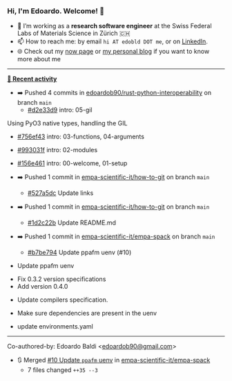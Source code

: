 ### Hi, I'm Edoardo. Welcome! 👋 

- 🔭 I’m working as a **research software engineer** at the Swiss Federal Labs of Materials Science in Zürich 🇨🇭
- 📫 How to reach me: by email `hi AT edobld DOT me`, or on [LinkedIn](https://linkedin.com/in/edobld).
- 🌐 Check out my [now page](https://edoardob.im/now) or [my personal blog](https://blog.edoardob.im) if you want to know more about me

---

**[📰 Recent activity](https://github.com/edoardob90)**
* ➡️ Pushed 4 commits in [edoardob90/rust-python-interoperability](https://github.com/edoardob90/rust-python-interoperability) on branch `main`
  * [#d2e33d9](https://github.com/edoardob90/rust-python-interoperability/commit/d2e33d9) intro: 05-gil

Using PyO3 native types, handling the GIL
  * [#756ef43](https://github.com/edoardob90/rust-python-interoperability/commit/756ef43) intro: 03-functions, 04-arguments
  * [#993031f](https://github.com/edoardob90/rust-python-interoperability/commit/993031f) intro: 02-modules
  * [#156e461](https://github.com/edoardob90/rust-python-interoperability/commit/156e461) intro: 00-welcome, 01-setup
* ➡️ Pushed 1 commit in [empa-scientific-it/how-to-git](https://github.com/empa-scientific-it/how-to-git) on branch `main`
  * [#527a5dc](https://github.com/empa-scientific-it/how-to-git/commit/527a5dc) Update links
* ➡️ Pushed 1 commit in [empa-scientific-it/how-to-git](https://github.com/empa-scientific-it/how-to-git) on branch `main`
  * [#1d2c22b](https://github.com/empa-scientific-it/how-to-git/commit/1d2c22b) Update README.md
* ➡️ Pushed 1 commit in [empa-scientific-it/empa-spack](https://github.com/empa-scientific-it/empa-spack) on branch `main`
  * [#b7be794](https://github.com/empa-scientific-it/empa-spack/commit/b7be794) Update ppafm uenv (#10)

* Update ppafm uenv

- Fix 0.3.2 version specifications
- Add version 0.4.0

* Update compilers specification.

* Make sure dependencies are present in the uenv

* update environments.yaml

---------

Co-authored-by: Edoardo Baldi &lt;edoardob90@gmail.com&gt;
* 🔃 Merged [#10 Update `ppafm` uenv](https://github.com/empa-scientific-it/empa-spack/pull/10) in [empa-scientific-it/empa-spack](https://github.com/empa-scientific-it/empa-spack)
  * 7 files changed `++35 --3`


